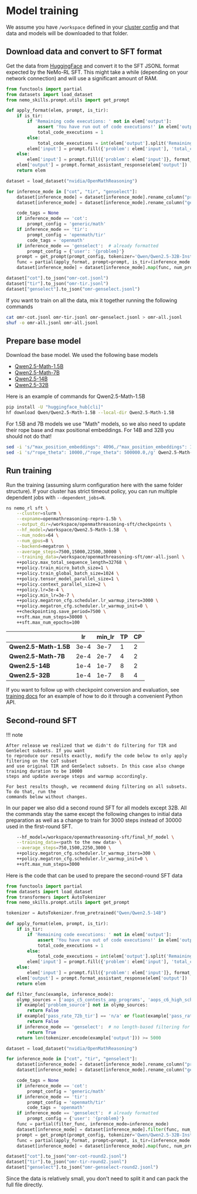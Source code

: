 # Model training

We assume you have `/workspace` defined in your [cluster config](../../basics/cluster-configs.md) and
that data and models will be downloaded to that folder.

## Download data and convert to SFT format

Get the data from [HuggingFace](https://huggingface.co/datasets/nvidia/OpenMathReasoning) and convert it to the SFT JSONL format expected by the NeMo-RL SFT.
This might take a while (depending on your network connection) and will use a significant amount of RAM.

```python
from functools import partial
from datasets import load_dataset
from nemo_skills.prompt.utils import get_prompt

def apply_format(elem, prompt, is_tir):
    if is_tir:
        if 'Remaining code executions: ' not in elem['output']:
            assert 'You have run out of code executions!' in elem['output']
            total_code_executions = 1
        else:
            total_code_executions = int(elem['output'].split('Remaining code executions: ')[1].split()[0][0]) + 1
        elem['input'] = prompt.fill({'problem': elem['input'], 'total_code_executions': total_code_executions}, format_as_string=True)
    else:
        elem['input'] = prompt.fill({'problem': elem['input']}, format_as_string=True)
    elem['output'] = prompt.format_assistant_response(elem['output'])
    return elem

dataset = load_dataset("nvidia/OpenMathReasoning")

for inference_mode in ["cot", "tir", "genselect"]:
    dataset[inference_mode] = dataset[inference_mode].rename_column("problem", "input")
    dataset[inference_mode] = dataset[inference_mode].rename_column("generated_solution", "output")

    code_tags = None
    if inference_mode == 'cot':
        prompt_config = 'generic/math'
    if inference_mode == 'tir':
        prompt_config = 'openmath/tir'
        code_tags = 'openmath'
    if inference_mode == 'genselect':  # already formatted
        prompt_config = {'user': '{problem}'}
    prompt = get_prompt(prompt_config, tokenizer='Qwen/Qwen2.5-32B-Instruct', code_tags=code_tags, system_message="")
    func = partial(apply_format, prompt=prompt, is_tir=(inference_mode == 'tir'))
    dataset[inference_mode] = dataset[inference_mode].map(func, num_proc=20)

dataset["cot"].to_json("omr-cot.jsonl")
dataset["tir"].to_json("omr-tir.jsonl")
dataset["genselect"].to_json("omr-genselect.jsonl")
```

If you want to train on all the data, mix it together running the following commands

```bash
cat omr-cot.jsonl omr-tir.jsonl omr-genselect.jsonl > omr-all.jsonl
shuf -o omr-all.jsonl omr-all.jsonl
```


## Prepare base model

Download the base model. We used the following base models

* [Qwen2.5-Math-1.5B](https://huggingface.co/Qwen/Qwen2.5-Math-1.5B)
* [Qwen2.5-Math-7B](https://huggingface.co/Qwen/Qwen2.5-Math-7B)
* [Qwen2.5-14B](https://huggingface.co/Qwen/Qwen2.5-14B)
* [Qwen2.5-32B](https://huggingface.co/Qwen/Qwen2.5-32B)

Here is an example of commands for Qwen2.5-Math-1.5B

```bash
pip install -U "huggingface_hub[cli]"
hf download Qwen/Qwen2.5-Math-1.5B --local-dir Qwen2.5-Math-1.5B
```

For 1.5B and 7B models we use "Math" models, so we also need to update their rope base and max positional embeddings.
For 14B and 32B you should not do that!

```bash
sed -i 's/"max_position_embeddings": 4096,/"max_position_embeddings": 131072,/g' Qwen2.5-Math-1.5B/config.json
sed -i 's/"rope_theta": 10000,/"rope_theta": 500000.0,/g' Qwen2.5-Math-1.5B/config.json
```


## Run training

Run the training (assuming slurm configuration here with the same folder structure). If your cluster has strict
timeout policy, you can run multiple dependent jobs with `--dependent_jobs=N`.


```bash
ns nemo_rl sft \
    --cluster=slurm \
    --expname=openmathreasoning-repro-1.5b \
    --output_dir=/workspace/openmathreasoning-sft/checkpoints \
    --hf_model=/workspace/Qwen2.5-Math-1.5B  \
    --num_nodes=64 \
    --num_gpus=8 \
    --backend=megatron \
    --average_steps=7500,15000,22500,30000 \
    --training_data=/workspace/openmathreasoning-sft/omr-all.jsonl \
    ++policy.max_total_sequence_length=32768 \
    ++policy.train_micro_batch_size=1 \
    ++policy.train_global_batch_size=1024 \
    ++policy.tensor_model_parallel_size=1 \
    ++policy.context_parallel_size=2 \
    ++policy.lr=3e-4 \
    ++policy.min_lr=3e-7 \
    ++policy.megatron_cfg.scheduler.lr_warmup_iters=3000 \
    ++policy.megatron_cfg.scheduler.lr_warmup_init=0 \
    ++checkpointing.save_period=7500 \
    ++sft.max_num_steps=30000 \
    ++sft.max_num_epochs=100
```



|                       | **lr** | **min_lr** | **TP** | **CP** |
| --------------------- | ------ | ---------- | ------ | ------ |
| **Qwen2.5-Math-1.5B** | 3e-4   | 3e-7       | 1      | 2      |
| **Qwen2.5-Math-7B**   | 2e-4   | 2e-7       | 4      | 2      |
| **Qwen2.5-14B**       | 1e-4   | 1e-7       | 8      | 2      |
| **Qwen2.5-32B**       | 1e-4   | 1e-7       | 8      | 4      |


If you want to follow up with checkpoint conversion and evaluation, see
[training docs](../../pipelines/training.md#chaining-pipelines-with-python) for an example of how to do it
through a convenient Python API.


## Second-round SFT

!!! note

    After release we realized that we didn't do filtering for TIR and GenSelect subsets. If you want
    to reproduce our results exactly, modify the code below to only apply filtering on the CoT subset
    and use original TIR and GenSelect subsets. In this case also change training duration to be 10000
    steps and update average steps and warmup accordingly.

    For best results though, we recommend doing filtering on all subsets. To do that, run the
    commands below without changes.

In our paper we also did a second round SFT for all models except 32B. All the commands stay the same
except the following changes to initial data preparation as well as a change to train for 3000 steps
instead of 30000 used in the first-round SFT.

```bash
    --hf_model=/workspace/openmathreasoning-sft/final_hf_model \
    --training_data=<path to the new data> \
    --average_steps=750,1500,2250,3000 \
    ++policy.megatron_cfg.scheduler.lr_warmup_iters=300 \
    ++policy.megatron_cfg.scheduler.lr_warmup_init=0 \
    ++sft.max_num_steps=3000
```

Here is the code that can be used to prepare the second-round SFT data

```python
from functools import partial
from datasets import load_dataset
from transformers import AutoTokenizer
from nemo_skills.prompt.utils import get_prompt

tokenizer = AutoTokenizer.from_pretrained("Qwen/Qwen2.5-14B")

def apply_format(elem, prompt, is_tir):
    if is_tir:
        if 'Remaining code executions: ' not in elem['output']:
            assert 'You have run out of code executions!' in elem['output']
            total_code_executions = 1
        else:
            total_code_executions = int(elem['output'].split('Remaining code executions: ')[1].split()[0][0]) + 1
        elem['input'] = prompt.fill({'problem': elem['input'], 'total_code_executions': total_code_executions}, format_as_string=True)
    else:
        elem['input'] = prompt.fill({'problem': elem['input']}, format_as_string=True)
    elem['output'] = prompt.format_assistant_response(elem['output'])
    return elem

def filter_func(example, inference_mode):
    olymp_sources = ['aops_c5_contests_amp_programs', 'aops_c6_high_school_olympiads']
    if example['problem_source'] not in olymp_sources:
        return False
    if example['pass_rate_72b_tir'] == 'n/a' or float(example['pass_rate_72b_tir']) > 0.3:
        return False
    if inference_mode == 'genselect':  # no length-based filtering for genselect
        return True
    return len(tokenizer.encode(example['output'])) >= 5000

dataset = load_dataset("nvidia/OpenMathReasoning")

for inference_mode in ["cot", "tir", "genselect"]:
    dataset[inference_mode] = dataset[inference_mode].rename_column("problem", "input")
    dataset[inference_mode] = dataset[inference_mode].rename_column("generated_solution", "output")

    code_tags = None
    if inference_mode == 'cot':
        prompt_config = 'generic/math'
    if inference_mode == 'tir':
        prompt_config = 'openmath/tir'
        code_tags = 'openmath'
    if inference_mode == 'genselect':  # already formatted
        prompt_config = {'user': '{problem}'}
    func = partial(filter_func, inference_mode=inference_mode)
    dataset[inference_mode] = dataset[inference_mode].filter(func, num_proc=20)
    prompt = get_prompt(prompt_config, tokenizer='Qwen/Qwen2.5-32B-Instruct', code_tags=code_tags, system_message="")
    func = partial(apply_format, prompt=prompt, is_tir=(inference_mode == 'tir'))
    dataset[inference_mode] = dataset[inference_mode].map(func, num_proc=20)

dataset["cot"].to_json("omr-cot-round2.jsonl")
dataset["tir"].to_json("omr-tir-round2.jsonl")
dataset["genselect"].to_json("omr-genselect-round2.jsonl")
```

Since the data is relatively small, you don't need to split it and can pack the full file directly.